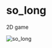 # so_long
2D game

![so_long](https://github.com/user-attachments/assets/5d9d55cd-de90-4495-a3a0-ea0955634eac)
